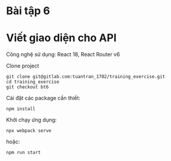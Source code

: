 # Bài tập 6

# Viết giao diện cho API

Công nghệ sử dụng: React 18, React Router v6

Clone project

    git clone git@gitlab.com:tuantran_1702/training_exercise.git
    cd training_exercise
    git checkout bt6

Cài đặt các package cần thiết:

    npm install
 
Khởi chạy ứng dụng:

    npx webpack serve
hoặc:

    npm run start
